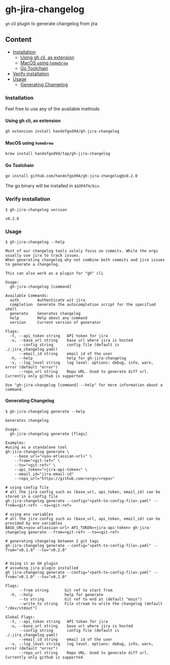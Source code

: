 # gh-jira-changelog

`gh` cli plugin to generate changelog from jira

## Content
  * [Installation](#installation)
    * [Using gh cli, as extension](#using-gh-cli,-as-extension)
    * [MacOS using `homebrew`](#macos-using-`homebrew`)
    * [Go Toolchain](#go-toolchain)
  * [Verify installation](#verify-installation)
  * [Usage](#usage)
    * [Generating Changelog](#generating-changelog)


### Installation

Feel free to use any of the available methods

#### Using gh cli, as extension
```sh
gh extension install handofgod94/gh-jira-changelog
```

#### MacOS using `homebrew`
```sh
brew install handofgod94/tap/gh-jira-changelog
```

#### Go Toolchain
```sh
go install github.com/handofgod94/gh-jira-changelog@v0.2.0
```
The go binary will be installed in `$GOPATH/bin`

### Verify installation

`$ gh-jira-changelog version`
```
v0.2.0
```

### Usage

`$ gh-jira-changelog --help`
```
Most of our changelog tools solely focus on commits. While the orgs usually use jira to track issues.
When generating changelog why not combine both commits and jira issues to generate a changelog.

This can also work as a plugin for "gh" cli

Usage:
  gh-jira-changelog [command]

Available Commands:
  auth        Authenticate wit jira
  completion  Generate the autocompletion script for the specified shell
  generate    Generates changelog
  help        Help about any command
  version     Current version of generator

Flags:
  -t, --api_token string   API token for jira
  -u, --base_url string    base url where jira is hosted
      --config string      config file (default is ./.jira_changelog.yaml)
      --email_id string    email id of the user
  -h, --help               help for gh-jira-changelog
  -v, --log_level string   log level. options: debug, info, warn, error (default "error")
      --repo_url string    Repo URL. Used to generate diff url. Currently only github is supported

Use "gh-jira-changelog [command] --help" for more information about a command.
```

#### Generating Changelog

`$ gh-jira-changelog generate --help`
```
Generates changelog

Usage:
  gh-jira-changelog generate [flags]

Examples:
#using as a standalone tool
gh-jira-changelog generate \
	--base_url="<you-atlassian-url>" \
	--from="<git-ref>" \
	--to="<git-ref>" \
	--api_token="<jira-api-token>" \
	--email_id="jira-email-id"
	--repo_url="https://github.com/<org>/<repo>"

# using config file
# all the jira config such as (base_url, api_token, email_id) can be stored in a config file
gh-jira-changelog generate --config="<path-to-config-file>.yaml" --from=<git-ref> --to=<git-ref>

# using env variables
# all the jira config such as (base_url, api_token, email_id) can be provided by env variables
BASE_URL=<you-atlassian-url> API_TOKEN=<jira-api-token> gh-jira-changelog generate --from=<git-ref> --to=<git-ref>

# generating changelog between 2 git tags
gh-jira-changelog generate --config="<path-to-config-file>.yaml" --from="v0.1.0" --to="v0.2.0"


# Using it as GH plugin
# assuming jira plugin installed
gh jira-changelog generate --config="<path-to-config-file>.yaml" --from="v0.1.0" --to="v0.2.0"

Flags:
      --from string       Git ref to start from
  -h, --help              help for generate
      --to string         Git ref to end at (default "main")
      --write_to string   File stream to write the changelog (default "/dev/stdout")

Global Flags:
  -t, --api_token string   API token for jira
  -u, --base_url string    base url where jira is hosted
      --config string      config file (default is ./.jira_changelog.yaml)
      --email_id string    email id of the user
  -v, --log_level string   log level. options: debug, info, warn, error (default "error")
      --repo_url string    Repo URL. Used to generate diff url. Currently only github is supported
```
